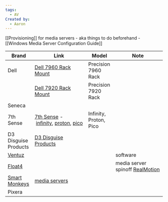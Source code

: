 ```yaml
---
tags:
  - AV
Created by:
  - Aaron
---
```

[[Provisioning]] for media servers - aka things to do beforehand - [[Windows Media Server Configuration Guide]]

| Brand                                           | Link                                                                                                                                                                                                                  | Model                  | Note                                                                   |
| ----------------------------------------------- | --------------------------------------------------------------------------------------------------------------------------------------------------------------------------------------------------------------------- | ---------------------- | ---------------------------------------------------------------------- |
| Dell                                            | [Dell 7960 Rack Mount](https://www.dell.com/en-us/shop/desktop-computers/precision-7960-rack/spd/precision-r7960-workstation)                                                                                         | Precision 7960 Rack    |                                                                        |
|                                                 | [Dell 7920 Rack Mount](https://www.dell.com/en-sg/shop/pcs-desktop-computers/precision-7920-rack-workstation/spd/precision-7920r-workstation?gacd=9684992-1111-5761040-266906002-0&dgc=ST&SA360CID=71700000107454640) | Precision 7920 Rack    |                                                                        |
| Seneca                                          |                                                                                                                                                                                                                       |                        |                                                                        |
| 7th Sense                                       | [7th Sense](https://7thsense.one/) - [infinity](https://7thsense.one/product/infinity), [proton](https://7thsense.one/product/proton), [pico](https://7thsense.one/product/pico)                                      | Infinity, Proton, Pico |                                                                        |
| D3 Disguise Products                            | [D3 Disguise Products](https://www.disguise.one/en/products/)                                                                                                                                                         |                        |                                                                        |
| [Ventuz](https://www.ventuz.com/)               |                                                                                                                                                                                                                       |                        | software                                                               |
| [Float4](https://float4.com/en/)                |                                                                                                                                                                                                                       |                        | media server spinoff [RealMotion](https://www.realmotion.com/products) |
| [Smart Monkeys](https://www.smart-monkeys.com/) | [media servers](https://www.isaacplatform.com/)                                                                                                                                                                       |                        |                                                                        |
| Pixera                                          |                                                                                                                                                                                                                       |                        |                                                                        |
